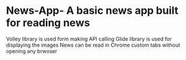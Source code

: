 # News-App- A basic news app built for reading news
Volley library is used form making API calling
Glide library is used for displaying the images
News can be read in Chrome custom tabs without opening any brwoser

